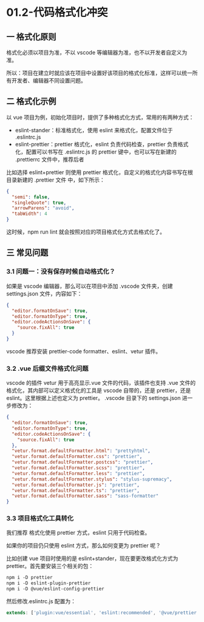 # 01.2-代码格式化冲突

## 一 格式化原则

格式化必须以项目为准，不以 vscode 等编辑器为准，也不以开发者自定义为准。

所以：项目在建立时就应该在项目中设置好该项目的格式化标准，这样可以统一所有开发者、编辑器不同设置问题。

## 二 格式化示例

以 vue 项目为例，初始化项目时，提供了多种格式化方式，常用的有两种方式：

- eslint-stander：标准格式化，使用 eslint 来格式化，配置文件位于 .eslintrc.js
- eslint-prettier：prettier 格式化，eslint 负责代码检查，prettier 负责格式化，配置可以书写在 .eslintrc.js 的 prettier 键中，也可以写在新建的 .prettierrc 文件中，推荐后者

比如选择 eslint+prettier 则使用 prettier 格式化，自定义的格式化内容书写在根目录新建的 .prettier 文件 中，如下所示：

```json
{
  "semi": false,
  "singleQuote": true,
  "arrowParens": "avoid",
  "tabWidth": 4
}
```

这时候，npm run lint 就会按照对应的项目格式化方式去格式化了。

## 三 常见问题

### 3.1 问题一：没有保存时候自动格式化？

如果是 vscode 编辑器，那么可以在项目中添加 .vscode 文件夹，创建 settings.json 文件，内容如下：

```json
{
  "editor.formatOnSave": true,
  "editor.formatOnType": true,
  "editor.codeActionsOnSave": {
    "source.fixAll": true
  }
}
```

vscode 推荐安装 prettier-code formatter、eslint、vetur 插件。

### 3.2 .vue 后缀文件格式化问题

vscode 的插件 vetur 用于高亮显示.vue 文件的代码，该插件也支持 .vue 文件的格式化，其内部可以定义格式化的工具是 vscode 自带的，还是 prettier，还是 eslint。这里根据上述也定义为 prettier。 .vscode 目录下的 settings.json 进一步修改为：

```json
{
  "editor.formatOnSave": true,
  "editor.formatOnType": true,
  "editor.codeActionsOnSave": {
    "source.fixAll": true
  },
  "vetur.format.defaultFormatter.html": "prettyhtml",
  "vetur.format.defaultFormatter.css": "prettier",
  "vetur.format.defaultFormatter.postcss": "prettier",
  "vetur.format.defaultFormatter.scss": "prettier",
  "vetur.format.defaultFormatter.less": "prettier",
  "vetur.format.defaultFormatter.stylus": "stylus-supremacy",
  "vetur.format.defaultFormatter.js": "prettier",
  "vetur.format.defaultFormatter.ts": "prettier",
  "vetur.format.defaultFormatter.sass": "sass-formatter"
}
```

### 3.3 项目格式化工具转化

我们推荐 格式化使用 prettier 方式，eslint 只用于代码检查。

如果你的项目仍只使用 eslint 方式，那么如何变更为 prettier 呢？

比如创建 vue 项目时使用的是 eslint+stander，现在要更改格式化方式为 prettier。首先要安装三个相关的包：

```txt
npm i -D prettier
npm i -D eslint-plugin-prettier
npm i -D @vue/eslint-config-prettier
```

然后修改.eslintrc.js 配置为：

```js
extends: ['plugin:vue/essential', 'eslint:recommended', '@vue/prettier'],
```
